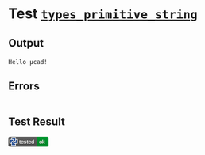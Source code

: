# Test [`types_primitive_string`](/doc/types/primitive_types.md#L29)

## Output

```,plain
Hello µcad!
```

## Errors

```,plain
```

## Test Result

![OK](/doc/types/.test/types_primitive_string.png)
